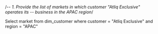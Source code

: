 /*-- 1. Provide the list of markets in which customer "Atliq Exclusive" operates its
-- business in the APAC region*/

Select market from dim_customer
where customer = "Atliq Exclusive" and region = "APAC"
